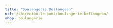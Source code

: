 ```yaml
---
title: "Boulangerie Bellangeon"
url: /charenton-le-pont/boulangerie-bellangeon/
shop: boulangerie
---
```


